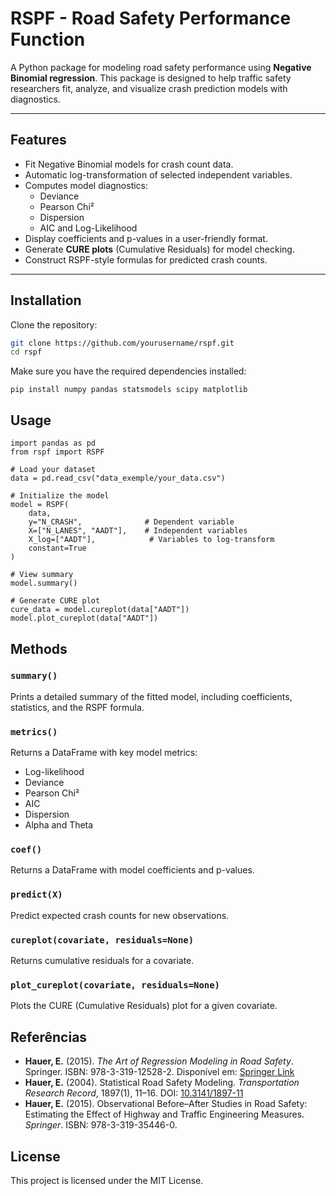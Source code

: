 # RSPF - Road Safety Performance Function

A Python package for modeling road safety performance using **Negative Binomial regression**. This package is designed to help traffic safety researchers fit, analyze, and visualize crash prediction models with diagnostics.

---

## Features

- Fit Negative Binomial models for crash count data.
- Automatic log-transformation of selected independent variables.
- Computes model diagnostics:
  - Deviance
  - Pearson Chi²
  - Dispersion
  - AIC and Log-Likelihood
- Display coefficients and p-values in a user-friendly format.
- Generate **CURE plots** (Cumulative Residuals) for model checking.
- Construct RSPF-style formulas for predicted crash counts.

---

## Installation

Clone the repository:

```bash
git clone https://github.com/yourusername/rspf.git
cd rspf
```

Make sure you have the required dependencies installed:

```
pip install numpy pandas statsmodels scipy matplotlib
```

## Usage

```
import pandas as pd
from rspf import RSPF

# Load your dataset
data = pd.read_csv("data_exemple/your_data.csv")

# Initialize the model
model = RSPF(
    data,
    y="N_CRASH",              # Dependent variable
    X=["N_LANES", "AADT"],    # Independent variables
    X_log=["AADT"],            # Variables to log-transform
    constant=True
)

# View summary
model.summary()

# Generate CURE plot
cure_data = model.cureplot(data["AADT"])
model.plot_cureplot(data["AADT"])

```

## Methods

### `summary()`

Prints a detailed summary of the fitted model, including coefficients, statistics, and the RSPF formula.

### `metrics()`

Returns a DataFrame with key model metrics:

* Log-likelihood
* Deviance
* Pearson Chi²
* AIC
* Dispersion
* Alpha and Theta

### `coef()`

Returns a DataFrame with model coefficients and p-values.

### `predict(X)`

Predict expected crash counts for new observations.

### `cureplot(covariate, residuals=None)`

Returns cumulative residuals for a covariate.

### `plot_cureplot(covariate, residuals=None)`

Plots the CURE (Cumulative Residuals) plot for a given covariate.


## Referências

- **Hauer, E.** (2015). *The Art of Regression Modeling in Road Safety*. Springer. ISBN: 978-3-319-12528-2. Disponível em: [Springer Link](https://link.springer.com/book/10.1007/978-3-319-12529-9)
- **Hauer, E.** (2004). Statistical Road Safety Modeling. *Transportation Research Record*, 1897(1), 11–16. DOI: [10.3141/1897-11](https://journals.sagepub.com/doi/10.3141/1897-11)
- **Hauer, E.** (2015). Observational Before–After Studies in Road Safety: Estimating the Effect of Highway and Traffic Engineering Measures. *Springer*. ISBN: 978-3-319-35446-0. 

## License

This project is licensed under the MIT License.

